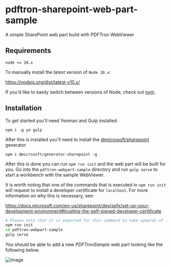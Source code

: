 # pdftron-sharepoint-web-part-sample
A simple SharePoint web part build with PDFTron WebViewer 

## Requirements

```
node <= 10.x
```

To manually install the latest version of `Node 10.x`:

https://nodejs.org/dist/latest-v10.x/

If you'd like to easily switch between versions of Node, check out [nvm](https://github.com/nvm-sh/nvm).

## Installation

To get started you'll need Yeoman and Gulp installed.

```
npm i -g yo gulp
```

After this is installed you'll need to install the [*@microsoft/sharepoint*](https://www.npmjs.com/package/@microsoft/generator-sharepoint) generator

```
npm i @microsoft/generator-sharepoint -g
```

After this is done you can run `npm run init` and the web part will be built for you. Go into the `pdftron-webpart-sample` directory and run `gulp serve` to start a workbench with the sample WebViewer.

It is worth noting that one of the commands that is executed in `npm run init` will request to install a developer
certificate for `localhost`. For more information on why this is necessary, see:

https://docs.microsoft.com/en-us/sharepoint/dev/spfx/set-up-your-development-environment#trusting-the-self-signed-developer-certificate

```bash
# Please note that it is expected for this command to take upwards of 10 minutes
npm run init
cd pdftron-webpart-sample
gulp serve
```
You should be able to add a new *PDFTronSample* web part looking like the following below.

![image](https://raw.githubusercontent.com/mike-mh/pdftron-sharepoint-web-part-sample/main/.github/images/localhost-image.png)
